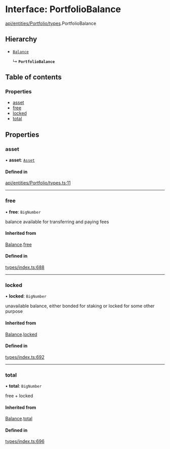 # Interface: PortfolioBalance

[api/entities/Portfolio/types](../wiki/api.entities.Portfolio.types).PortfolioBalance

## Hierarchy

- [`Balance`](../wiki/types.Balance)

  ↳ **`PortfolioBalance`**

## Table of contents

### Properties

- [asset](../wiki/api.entities.Portfolio.types.PortfolioBalance#asset)
- [free](../wiki/api.entities.Portfolio.types.PortfolioBalance#free)
- [locked](../wiki/api.entities.Portfolio.types.PortfolioBalance#locked)
- [total](../wiki/api.entities.Portfolio.types.PortfolioBalance#total)

## Properties

### asset

• **asset**: [`Asset`](../wiki/api.entities.Asset.Asset)

#### Defined in

[api/entities/Portfolio/types.ts:11](https://github.com/PolymeshAssociation/polymesh-sdk/blob/339b7503/src/api/entities/Portfolio/types.ts#L11)

___

### free

• **free**: `BigNumber`

balance available for transferring and paying fees

#### Inherited from

[Balance](../wiki/types.Balance).[free](../wiki/types.Balance#free)

#### Defined in

[types/index.ts:688](https://github.com/PolymeshAssociation/polymesh-sdk/blob/339b7503/src/types/index.ts#L688)

___

### locked

• **locked**: `BigNumber`

unavailable balance, either bonded for staking or locked for some other purpose

#### Inherited from

[Balance](../wiki/types.Balance).[locked](../wiki/types.Balance#locked)

#### Defined in

[types/index.ts:692](https://github.com/PolymeshAssociation/polymesh-sdk/blob/339b7503/src/types/index.ts#L692)

___

### total

• **total**: `BigNumber`

free + locked

#### Inherited from

[Balance](../wiki/types.Balance).[total](../wiki/types.Balance#total)

#### Defined in

[types/index.ts:696](https://github.com/PolymeshAssociation/polymesh-sdk/blob/339b7503/src/types/index.ts#L696)
